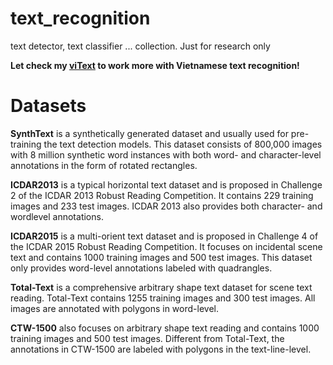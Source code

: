 # text_recognition
text detector, text classifier ... collection. Just for research only

**Let check my [viText](https://github.com/ndcuong91/viText) to work more with Vietnamese text recognition!**
# Datasets
**SynthText** is a synthetically generated dataset and usually
used for pre-training the text detection models. This dataset
consists of 800,000 images with 8 million synthetic word instances with both word- and character-level annotations in the
form of rotated rectangles.

**ICDAR2013** is a typical horizontal text dataset and is proposed in Challenge 2 of the ICDAR 2013 Robust Reading
Competition. It contains 229 training images and 233 test images. ICDAR 2013 also provides both character- and wordlevel annotations.

**ICDAR2015** is a multi-orient text dataset and is proposed
in Challenge 4 of the ICDAR 2015 Robust Reading Competition. It focuses on incidental scene text and contains 1000
training images and 500 test images. This dataset only provides word-level annotations labeled with quadrangles.

**Total-Text** is a comprehensive arbitrary shape text dataset
for scene text reading. Total-Text contains 1255 training images and 300 test images. All images are annotated with polygons in word-level.

**CTW-1500** also focuses on arbitrary shape text reading
and contains 1000 training images and 500 test images. Different from Total-Text, the annotations in CTW-1500 are labeled with polygons in the text-line-level.
